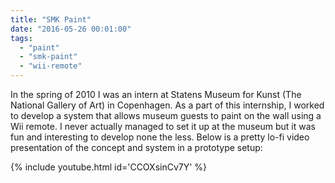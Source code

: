 ```yaml
---
title: "SMK Paint"
date: "2016-05-26 00:01:00"
tags: 
  - "paint"
  - "smk-paint"
  - "wii-remote"
---
```


In the spring of 2010 I was an intern at Statens Museum for Kunst (The National Gallery of Art) in Copenhagen. As a part of this internship, I worked to develop a system that allows museum guests to paint on the wall using a Wii remote.<!--more-->
I never actually managed to set it up at the museum but it was fun and interesting to develop none the less. 
Below is a pretty lo-fi video presentation of the concept and system in a prototype setup:

{% include youtube.html id='CCOXsinCv7Y' %}
